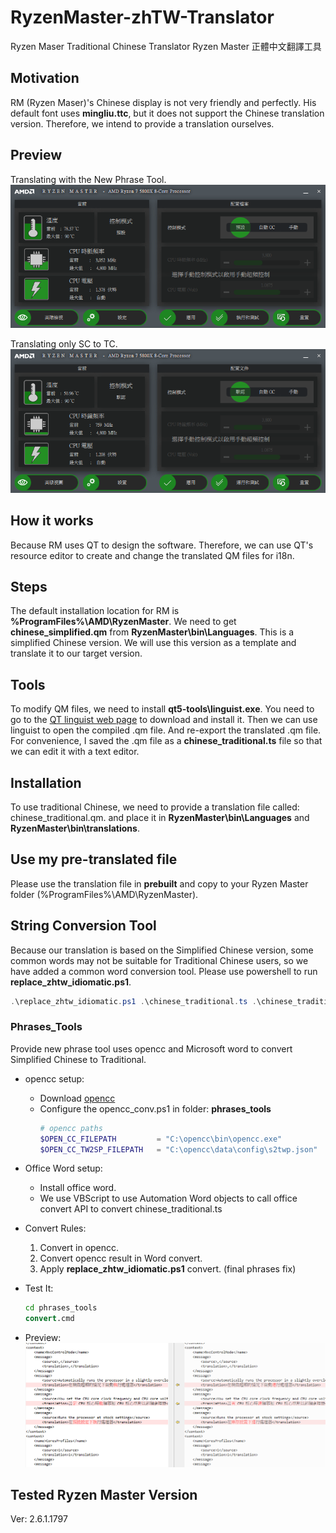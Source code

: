 # RyzenMaster-zhTW-Translator
Ryzen Maser Traditional Chinese Translator
Ryzen Master 正體中文翻譯工具

## Motivation ##
RM (Ryzen Maser)'s Chinese display is not very friendly and perfectly. His default font uses **mingliu.ttc**, but it does not support the Chinese translation version. Therefore, we intend to provide a translation ourselves.

## Preview ##
Translating with the New Phrase Tool.  
![RyzenMaster-zhTW-screenshot](/Artwork/RyzerMaster-zhTW.png?raw=true "Ryzen Master Tradition Chinese")

Translating only SC to TC.  
![RyzenMaster-zhTW-screenshot](/Artwork/RyzerMaster-zhTW_0.png?raw=true "Ryzen Master Tradition Chinese")


## How it works ##
Because RM uses QT to design the software. Therefore, we can use QT's resource editor to create and change the translated QM files for i18n.

## Steps ##
The default installation location for RM is **%ProgramFiles%\AMD\RyzenMaster**. We need to get **chinese_simplified.qm** from **RyzenMaster\bin\Languages**. This is a simplified Chinese version. We will use this version as a template and translate it to our target version.

## Tools ##
To modify QM files, we need to install **qt5-tools\linguist.exe**. You need to go to the [QT linguist web page](https://doc.qt.io/qt-5/qtlinguist-index.html) to download and install it. Then we can use linguist to open the compiled .qm file. And re-export the translated .qm file. For convenience, I saved the .qm file as a **chinese_traditional.ts** file so that we can edit it with a text editor.

## Installation ##
To use traditional Chinese, we need to provide a translation file called: chinese_traditional.qm. and place it in **RyzenMaster\bin\Languages** and **RyzenMaster\bin\translations**.

## Use my pre-translated file ##
Please use the translation file in **prebuilt** and copy to your Ryzen Master folder (%ProgramFiles%\AMD\RyzenMaster).

## String Conversion Tool ##
Because our translation is based on the Simplified Chinese version, some common words may not be suitable for Traditional Chinese users, so we have added a common word conversion tool. Please use powershell to run **replace_zhtw_idiomatic.ps1**.

```powershell
.\replace_zhtw_idiomatic.ps1 .\chinese_traditional.ts .\chinese_traditional1.ts
```

### Phrases_Tools ###
Provide new phrase tool uses opencc and Microsoft word to convert Simplified Chinese to Traditional.

* opencc setup:  
  * Download [opencc](https://github.com/BYVoid/OpenCC)
  * Configure the opencc_conv.ps1 in folder: **phrases_tools**
    ```powershell    
    # opencc paths
    $OPEN_CC_FILEPATH         = "C:\opencc\bin\opencc.exe"
    $OPEN_CC_TW2SP_FILEPATH   = "C:\opencc\data\config\s2twp.json"
    ```
* Office Word setup:  
  * Install office word.
  * We use VBScript to use Automation Word objects to call office convert API to convert chinese_traditional.ts

* Convert Rules:
  1. Convert in opencc.
  2. Convert opencc result in Word convert. 
  3. Apply **replace_zhtw_idiomatic.ps1** convert. (final phrases fix)

* Test It:  
    ```bat
    cd phrases_tools
    convert.cmd
    ```
* Preview:  
![RyzenMaster-zhTW-Phrases](/Artwork/tc_phrases_convert.png?raw=true "Translating with the New Phrase Tool")

## Tested Ryzen Master Version ##
Ver: 2.6.1.1797
